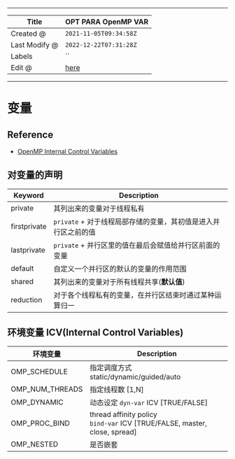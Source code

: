-----

| Title         | OPT PARA OpenMP VAR                                  |
| ------------- | ---------------------------------------------------- |
| Created @     | `2021-11-05T09:34:58Z`                               |
| Last Modify @ | `2022-12-22T07:31:28Z`                               |
| Labels        | \`\`                                                 |
| Edit @        | [here](https://github.com/junxnone/xwiki/issues/157) |

-----

# 变量

## Reference

  - [OpenMP Internal Control
    Variables](https://www.openmp.org/spec-html/5.0/openmpse13.html)

## 对变量的声明

| Keyword      | Description                           |
| ------------ | ------------------------------------- |
| private      | 其列出来的变量对于线程私有                         |
| firstprivate | `private` + 对于线程局部存储的变量，其初值是进入并行区之前的值 |
| lastprivate  | `private` + 并行区里的值在最后会赋值给并行区前面的变量     |
| default      | 自定义一个并行区的默认的变量的作用范围                   |
| shared       | 其列出来的变量对于所有线程共享(**默认值**)              |
| reduction    | 对于各个线程私有的变量，在并行区结束时通过某种运算归一           |

## 环境变量 ICV(Internal Control Variables)

| 环境变量              | Description                                                                    |
| ----------------- | ------------------------------------------------------------------------------ |
| OMP\_SCHEDULE     | 指定调度方式<br>static/dynamic/guided/auto                                           |
| OMP\_NUM\_THREADS | 指定线程数 \[1,N\]                                                                  |
| OMP\_DYNAMIC      | 动态设定 `dyn-var` ICV \[TRUE/FALSE\]                                              |
| OMP\_PROC\_BIND   | thread affinity policy<br>`bind-var` ICV \[TRUE/FALSE, master, close, spread\] |
| OMP\_NESTED       | 是否嵌套                                                                           |
